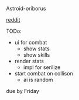 Astroid-oriborus

[reddit](https://www.reddit.com/r/ImaginaryLandscapes/comments/19ct1vq/moon_under_construction_by_george_brad/)


TODo:
- ui for combat
    - show stats
    - show skills
- render stats
    - impl for serilize 
- start combat on collison
    - ai is random

due by Friday

